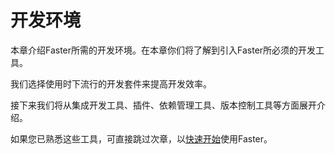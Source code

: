 # 开发环境
本章介绍Faster所需的开发环境。在本章你们将了解到引入Faster所必须的开发工具。

我们选择使用时下流行的开发套件来提高开发效率。

接下来我们将从集成开发工具、插件、依赖管理工具、版本控制工具等方面展开介绍。

如果您已熟悉这些工具，可直接跳过次章，以[快速开始](../started/README.md)使用Faster。